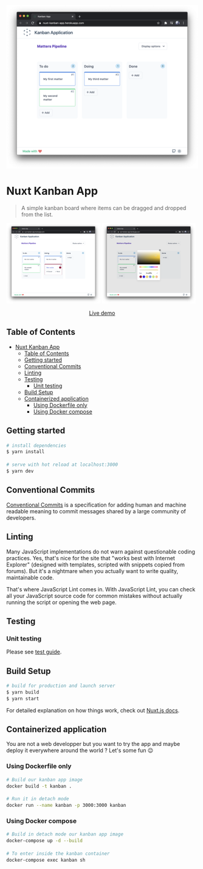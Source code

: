 [![kanban-app](screenshots/initial-app.png)](https://nuxt-kanban-app.herokuapp.com)


# Nuxt Kanban App

> A simple kanban board where items can be dragged and dropped from the list.

<p float="left">
  <img src="./screenshots/new-matter.png" width="49%" />
  <img src="./screenshots/choose-color.png" width="49%" />
</p>
<p align="center">
  <a href="https://nuxt-kanban-app.herokuapp.com">Live demo</a>
</p>


## Table of Contents
- [Nuxt Kanban App](#nuxt-kanban-app)
  - [Table of Contents](#table-of-contents)
  - [Getting started](#getting-started)
  - [Conventional Commits](#conventional-commits)
  - [Linting](#linting)
  - [Testing](#testing)
    - [Unit testing](#unit-testing)
  - [Build Setup](#build-setup)
  - [Containerized application](#containerized-application)
    - [Using Dockerfile only](#using-dockerfile-only)
    - [Using Docker compose](#using-docker-compose)

## Getting started

```bash
# install dependencies
$ yarn install

# serve with hot reload at localhost:3000
$ yarn dev
```

## Conventional Commits
[Conventional Commits](https://www.conventionalcommits.org) is a specification for adding human and machine readable meaning to commit messages shared by a large community of developers.

## Linting

Many JavaScript implementations do not warn against questionable coding practices. Yes, that's nice for the site that 
"works best with Internet Explorer" (designed with templates, scripted with snippets copied from forums). But it's a 
nightmare when you actually want to write quality, maintainable code.

That's where JavaScript Lint comes in. With JavaScript Lint, you can check all your JavaScript source code for common 
mistakes without actually running the script or opening the web page.

## Testing

### Unit testing

Please see [test guide](test/README.md).

## Build Setup

```bash
# build for production and launch server
$ yarn build
$ yarn start
```

For detailed explanation on how things work, check out [Nuxt.js docs](https://nuxtjs.org).

## Containerized application
You are not a web developper but you want to try the app and maybe deploy it everywhere around the world ? 
Let's some fun 😉

### Using Dockerfile only
```bash
# Build our kanban app image
docker build -t kanban .

# Run it in detach mode
docker run --name kanban -p 3000:3000 kanban
```

### Using Docker compose
```bash
# Build in detach mode our kanban app image
docker-compose up -d --build

# To enter inside the kanban container
docker-compose exec kanban sh
```